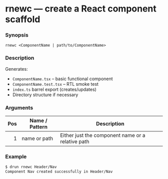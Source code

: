# rnewc — create a React component scaffold

### Synopsis

`rnewc <ComponentName | path/to/ComponentName>`

### Description

Generates:

- `ComponentName.tsx` – basic functional component
- `ComponentName.test.tsx` – RTL smoke test
- `index.ts` barrel export (creates/updates)
- Directory structure if necessary

### Arguments

| Pos | Name / Pattern | Description                                       |
| --: | -------------- | ------------------------------------------------- |
|   1 | name or path   | Either just the component name or a relative path |

### Example

```bash
$ drun rnewc Header/Nav
Component Nav created successfully in Header/Nav
```
